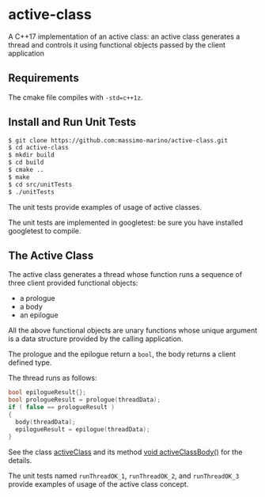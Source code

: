 # active-class
A C++17 implementation of an active class: an active class generates a thread and controls it using functional objects passed by the client application

## Requirements

The cmake file compiles with `-std=c++1z`.

## Install and Run Unit Tests

```bash
$ git clone https://github.com:massimo-marino/active-class.git
$ cd active-class
$ mkdir build
$ cd build
$ cmake ..
$ make
$ cd src/unitTests
$ ./unitTests
```
The unit tests provide examples of usage of active classes.

The unit tests are implemented in googletest: be sure you have installed googletest to compile.

## The Active Class

The active class generates a thread whose function runs a sequence of three client provided functional objects:

- a prologue
- a body
- an epilogue

All the above functional objects are unary functions whose unique argument is a data structure provided by the calling application.

The prologue and the epilogue return a `bool`, the body returns a client defined type.

The thread runs as follows:

```C++
bool epilogueResult{};
bool prologueResult = prologue(threadData);
if ( false == prologueResult )
{
  body(threadData);
  epilogueResult = epilogue(threadData);
}
```
See the class [activeClass](https://github.com/massimo-marino/active-class/blob/master/src/activeClass.h#L64) and its method [void activeClassBody()](https://github.com/massimo-marino/active-class/blob/master/src/activeClass.h#L130)  for the details.

The unit tests named `runThreadOK_1`, `runThreadOK_2`, and `runThreadOK_3` provide examples of usage of the active class concept.
